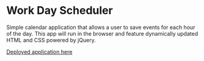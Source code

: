# Work Day Scheduler
Simple calendar application that allows a user to save events for each hour of the day. This app will run in the browser and feature dynamically updated HTML and CSS powered by jQuery.

[Deployed application here](https://katiechurchwell.github.io/work-day-scheduler/Develop/index.html)
<!-- 
THEN I am presented with time blocks for standard business hours
WHEN I view the time blocks for that day
THEN each time block is color-coded to indicate whether it is in the past, present, or future
WHEN I click into a time block
THEN I can enter an event
WHEN I click the save button for that time block
THEN the text for that event is saved in local storage
WHEN I refresh the page
THEN the saved events persist
-->